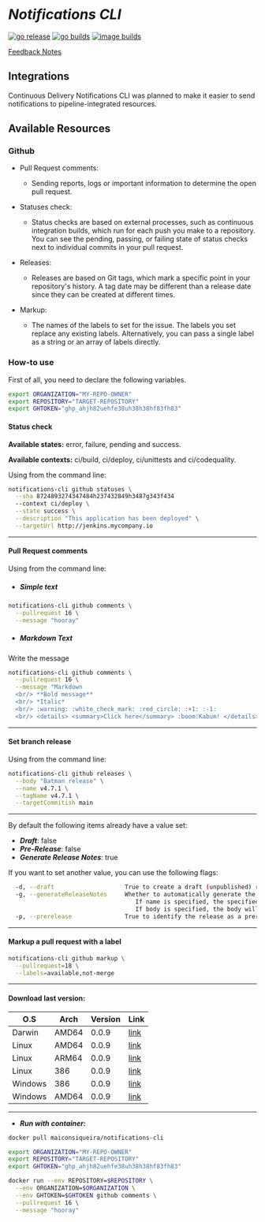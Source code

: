 # *Notifications CLI*

[![go release](https://github.com/maiconssiqueira/notifications-cli/actions/workflows/release.yaml/badge.svg)](https://github.com/maiconssiqueira/notifications-cli/actions/workflows/release.yaml)
[![go builds](https://github.com/maiconssiqueira/notifications-cli/actions/workflows/main.yml/badge.svg)](https://github.com/maiconssiqueira/notifications-cli/actions/workflows/main.yml)
[![image builds](https://github.com/maiconssiqueira/notifications-cli/actions/workflows/builds.yaml/badge.svg)](https://github.com/maiconssiqueira/notifications-cli/actions/workflows/builds.yaml)

[Feedback Notes](NOTES.md)

## Integrations

Continuous Delivery Notifications CLI was planned to make it easier to send notifications to pipeline-integrated resources.

## Available Resources

### Github

- Pull Request comments:
  - Sending reports, logs or important information to determine the open pull request.

- Statuses check:
  - Status checks are based on external processes, such as continuous integration builds, which run for each push you make to a repository. You can see the pending, passing, or failing state of status checks next to individual commits in your pull request.
  
- Releases:
  - Releases are based on Git tags, which mark a specific point in your repository's history. A tag date may be different than a release date since they can be created at different times.

- Markup:
  - The names of the labels to set for the issue. The labels you set replace any existing labels. Alternatively, you can pass a single label as a string or an array of labels directly.

### How-to use

First of all, you need to declare the following variables.

```bash
export ORGANIZATION="MY-REPO-OWNER"
export REPOSITORY="TARGET-REPOSITORY"
export GHTOKEN="ghp_ahjh82uehfe38uh38h38hf83fh83"
```

#### Status check

**Available states:**  error, failure, pending and success.

**Available contexts:** ci/build, ci/deploy, ci/unittests and ci/codequality.

Using from the command line:

```bash
notifications-cli github statuses \
  --sha 8724893274347484h237432849h3487g343f434
  --context ci/deploy \
  --state success \
  --description "This application has been deployed" \
  --targetUrl http://jenkins.mycompany.io
```
---
#### Pull Request comments

Using from the command line:

- ##### Simple text

```bash
notifications-cli github comments \
  --pullrequest 16 \
  --message "hooray"
```

- ##### Markdown Text

Write the message

```bash
notifications-cli github comments \
  --pullrequest 16 \
  --message "Markdown
  <br/> **Bold message**
  <br/> *Italic*
  <br/> :warning: :white_check_mark: :red_circle: :+1: :-1:
  <br/> <details> <summary>Click here</summary> :boom:Kabum! </details>"
```
---

#### Set branch release

Using from the command line:

```bash
notifications-cli github releases \
  --body "Batman release" \
  --name v4.7.1 \
  --tagName v4.7.1 \
  --targetCommitish main
```

---
By default the following items already have a value set:  

- ***Draft***: false
- ***Pre-Release***: false
- ***Generate Release Notes***: true

If you want to set another value, you can use the following flags:

```bash
  -d, --draft                    True to create a draft (unpublished) release, false to create a published one
  -g, --generateReleaseNotes     Whether to automatically generate the name and body for this release. 
                                    If name is specified, the specified name will be used; otherwise, a name will be automatically generated. 
                                    If body is specified, the body will be pre-pended to the automatically generated notes (default true)
  -p, --prerelease               True to identify the release as a prerelease. false to identify the release as a full release
```

---

#### Markup a pull request with a label

```bash
notifications-cli github markup \
  --pullrequest=18 \
  --labels=available,not-merge
```
---

#### **Download last version:**

| **O.S** | **Arch** | **Version** | **Link**                                                                                                                         |
|---------|----------|-------------|----------------------------------------------------------------------------------------------------------------------------------|
| Darwin  | AMD64    | 0.0.9       | [link](https://github.com/maiconssiqueira/notifications-cli/releases/download/0.0.9/notifications-cli-0.0.9-darwin-amd64.tar.gz) |
| Linux   | AMD64    | 0.0.9       | [link](https://github.com/maiconssiqueira/notifications-cli/releases/download/0.0.9/notifications-cli-0.0.9-linux-amd64.tar.gz)  |
| Linux   | ARM64    | 0.0.9       | [link](https://github.com/maiconssiqueira/notifications-cli/releases/download/0.0.9/notifications-cli-0.0.9-linux-arm64.tar.gz)  |
| Linux   | 386      | 0.0.9       | [link](https://github.com/maiconssiqueira/notifications-cli/releases/download/0.0.9/notifications-cli-0.0.9-linux-386.tar.gz)    |
| Windows | 386      | 0.0.9       | [link](https://github.com/maiconssiqueira/notifications-cli/releases/download/0.0.9/notifications-cli-0.0.9-windows-386.zip)     |
| Windows | AMD64    | 0.0.9       | [link](https://github.com/maiconssiqueira/notifications-cli/releases/download/0.0.9/notifications-cli-0.0.9-windows-amd64.zip)   |

---

- ***Run with container:***
```bash
docker pull maiconsiqueira/notifications-cli
```
```bash
export ORGANIZATION="MY-REPO-OWNER"
export REPOSITORY="TARGET-REPOSITORY"
export GHTOKEN="ghp_ahjh82uehfe38uh38h38hf83fh83"
```
```bash
docker run --env REPOSITORY=$REPOSITORY \
  --env ORGANIZATION=$ORGANIZATION \
  --env GHTOKEN=$GHTOKEN github comments \
  --pullrequest 16 \
  --message "hooray"
```